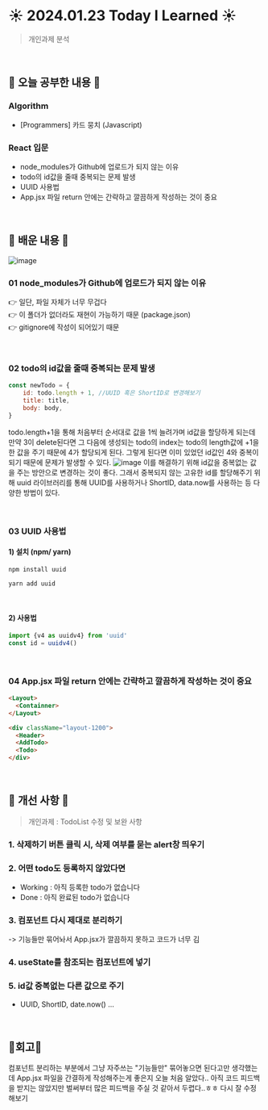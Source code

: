 # ☀️ 2024.01.23 Today I Learned ☀️
>개인과제 분석

<br/>

## 📖 오늘 공부한 내용 📖
### Algorithm
- [Programmers] 카드 뭉치 (Javascript)

### React 입문
- node_modules가 Github에 업로드가 되지 않는 이유
- todo의 id값을 줄때 중복되는 문제 발생
- UUID 사용법
- App.jsx 파일 return 안에는 간략하고 깔끔하게 작성하는 것이 중요

<br/>

## 📁 배운 내용 📁
![image](https://github.com/limhyerin/TIL/assets/70150896/20101b84-2215-4b5e-8f1c-e35895b94650)


### 01 node_modules가 Github에 업로드가 되지 않는 이유
👉 일단, 파일 자체가 너무 무겁다 <br/>
👉 이 폴더가 없더라도 재현이 가능하기 때문 (package.json) <br/>
👉 gitignore에 작성이 되어있기 때문 <br/>

 <br/> 

### 02 todo의 id값을 줄때 중복되는 문제 발생
```js
const newTodo = {
    id: todo.length + 1, //UUID 혹은 ShortID로 변경해보기
    title: title, 
    body: body,
}
``` 

todo.length+1을 통해 처음부터 순서대로 값을 1씩 늘려가며 id값을 할당하게 되는데 만약 3이 delete된다면 그 다음에 생성되는 todo의 index는 todo의 length값에 +1을 한 값을 주기 때문에 4가 할당되게 된다. 그렇게 된다면 이미 있었던 id값인 4와 중복이 되기 때문에 문제가 발생할 수 있다.
![image](https://github.com/limhyerin/TIL/assets/70150896/31910059-1391-4ecd-a7c2-749aafe47c1e)
이를 해결하기 위해 id값을 중복없는 값을 주는 방안으로 변경하는 것이 좋다. 그래서 중복되지 않는 고유한 id를 할당해주기 위해 uuid 라이브러리를 통해 UUID를 사용하거나 ShortID, data.now를 사용하는 등 다양한 방법이 있다.

<br/> 

### 03 UUID 사용법
#### 1) 설치 (npm/ yarn)
```
npm install uuid
```
```
yarn add uuid
``` 

<br/>

#### 2) 사용법
```js
import {v4 as uuidv4} from 'uuid'
const id = uuidv4()
``` 

<br/>
 
### 04 App.jsx 파일 return 안에는 간략하고 깔끔하게 작성하는 것이 중요
```html
<Layout>
  <Containner>
</Layout>
```
```html
<div className="layout-1200">
  <Header>
  <AddTodo>
  <Todo>
</div>
```

<br/>

## 📁 개선 사항 📁
>개인과제 : TodoList 수정 및 보완 사항
### 1. 삭제하기 버튼 클릭 시, 삭제 여부를 묻는 alert창 띄우기
### 2. 어떤 todo도 등록하지 않았다면
  - Working : 아직 등록한 todo가 없습니다 <br/>
  - Done : 아직 완료된 todo가 없습니다 <br/>
### 3. 컴포넌트 다시 제대로 분리하기
-> 기능들만 묶어놔서 App.jsx가 깔끔하지 못하고 코드가 너무 김 
### 4. useState를 참조되는 컴포넌트에 넣기
### 5. id값 중복없는 다른 값으로 주기
  - UUID, ShortID, date.now() ...

<br/>

## 🧸회고🧸
컴포넌트 분리하는 부분에서 그냥 자주쓰는 "기능들만" 묶어놓으면 된다고만 생각했는데 App.jsx 파일을 간결하게 작성해주는게 좋은지 오늘 처음 알았다.. 아직 코드 피드백을 받지는 않았지만 벌써부터 많은 피드백을 주실 것 같아서 두렵다..ㅎㅎ 다시 잘 수정해보기
